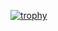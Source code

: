 [![trophy](https://github-profile-trophy.vercel.app/?username=Garapov)](https://github.com/ryo-ma/github-profile-trophy)
